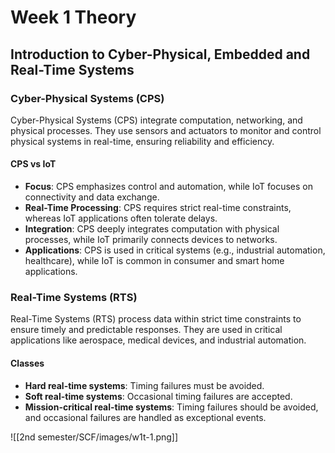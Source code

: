 # Week 1 Theory

## Introduction to Cyber-Physical, Embedded and Real-Time Systems

### Cyber-Physical Systems (CPS)
Cyber-Physical Systems (CPS) integrate computation, networking, and physical processes. They use sensors and actuators to monitor and control physical systems in real-time, ensuring reliability and efficiency.

#### CPS vs IoT
- **Focus**: CPS emphasizes control and automation, while IoT focuses on connectivity and data exchange.
- **Real-Time Processing**: CPS requires strict real-time constraints, whereas IoT applications often tolerate delays.
- **Integration**: CPS deeply integrates computation with physical processes, while IoT primarily connects devices to networks.
- **Applications**: CPS is used in critical systems (e.g., industrial automation, healthcare), while IoT is common in consumer and smart home applications.

### Real-Time Systems (RTS)
Real-Time Systems (RTS) process data within strict time constraints to ensure timely and predictable responses. They are used in critical applications like aerospace, medical devices, and industrial automation.

#### Classes
- **Hard real-time systems**: Timing failures must be avoided.
- **Soft real-time systems**: Occasional timing failures are accepted.
- **Mission-critical real-time systems**: Timing failures should be avoided, and occasional failures are handled as exceptional events.

![[2nd semester/SCF/images/w1t-1.png]]